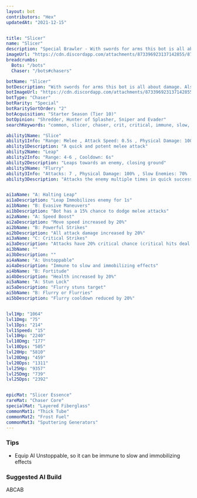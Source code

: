 ```yaml
---
layout: bot
contributors: "Hex"
updatedAt: "2021-12-15"


title: "Slicer"
name: "Slicer"
description: "Special Brawler - With swords for arms this bot is all about damage. Also good in the kitchen."
imageUrl: "https://cdn.discordapp.com/attachments/873396923137142855/873397058445385738/slicer.png"
breadcrumbs:
  Bots: "/bots"
  Chaser: "/bots#chasers"

botName: "Slicer"
botDescription: "With swords for arms this bot is all about damage. Also good in the kitchen."
botImageUrl: "https://cdn.discordapp.com/attachments/873396923137142855/873397058445385738/slicer.png"
botType: "Chaser"
botRarity: "Special"
botRaritySortOrder: "2"
botAcquisition: "Starter Season (Tier 10)"
botOpinion: "Shredder, Hunter of Splasher, Sniper and Evader"
searchKeywords: "common, slicer, chaser, crit, critical, immune, slow, immobilize, paper, shredder"

ability1Name: "Slice"
ability1Info: "Range: Melee , Attack Speed: 0.5s , Physical Damage: 100%"
ability1Description: "A quick and potent melee attack"
ability2Name: "Leap"
ability2Info: "Range: 4-6 , Cooldown: 6s"
ability2Description: "Leaps towards an enemy, closing ground"
ability3Name: "Flurry"
ability3Info: "Attacks: 7 , Physical Damage: 100% , Slow Enemies: 70% , Range: Melee , Cooldown: 10s"
ability3Description: "Attacks the enemy multiple times in quick succession"


ai1aName: "A: Halting Leap"
ai1aDescription: "Leap Immobilizes enemy for 1s"
ai1bName: "B: Evasive Maneuvers"
ai1bDescription: "Bot has a 15% chance to dodge melee attacks"
ai2aName: "A: Speed Boost"
ai2aDescription: "Move speed increased by 20%"
ai2bName: "B: Powerful Strikes"
ai2bDescription: "All attack damage increased by 20%"
ai3aName: "C: Critical Strikes"
ai3aDescription: "Attacks have 20% critical chance (critical hits deal double damage)"
ai3bName: ""
ai3bDescription: ""
ai4aName: "A: Unstoppable"
ai4aDescription: "Immune to slow and immobilizing effects"
ai4bName: "B: Fortitude"
ai4bDescription: "Health increased by 20%"
ai5aName: "A: Stun Lock"
ai5aDescription: "Flurry stuns target"
ai5bName: "B: Flurry or Flurries"
ai5bDescription: "Flurry cooldown reduced by 20%"


lvl1Hp: "1064"
lvl1Dmg: "75"
lvl1Dps: "214"
lvl1Speed: "15"
lvl10Hp: "2240"
lvl10Dmg: "177"
lvl10Dps: "505"
lvl20Hp: "5810"
lvl20Dmg: "459"
lvl20Dps: "1311"
lvl25Hp: "9357"
lvl25Dmg: "739"
lvl25Dps: "2392"


epicMat: "Slicer Essence"
rareMat: "Chaser Core"
specialMat: "Layered Fiberglass"
commonMat1: "Thick Tube"
commonMat2: "Frost Fuel"
commonMat3: "Sputtering Generators"
---
```


### Tips
- Equip AI Unstoppable, so it can be immune to slow and immobilizing effects

### Suggested AI Build
ABCAB
